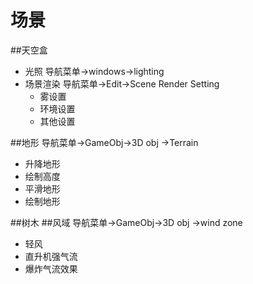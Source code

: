 # 场景
##天空盒
- 光照 导航菜单->windows->lighting
- 场景渲染 导航菜单->Edit->Scene Render Setting
  - 雾设置
  - 环境设置
  - 其他设置
 
##地形
导航菜单->GameObj->3D obj ->Terrain
- 升降地形
- 绘制高度
- 平滑地形
- 绘制地形

##树木
##风域
导航菜单->GameObj->3D obj ->wind zone
- 轻风
- 直升机强气流
- 爆炸气流效果





